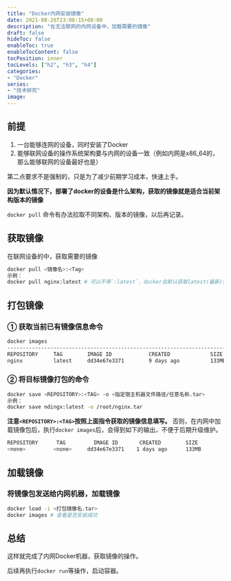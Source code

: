 ```yaml
---
title: "Docker内网安装镜像"
date: 2021-08-26T23:00:15+08:00
description: "在无法联网的内网设备中，加载需要的镜像"
draft: false
hideToc: false
enableToc: true
enableTocContent: false
tocPosition: inner
tocLevels: ["h2", "h3", "h4"]
categories:
- "Docker"
series:
- "技术研究"
image:
---
```


## 前提

1. 一台能够连网的设备，同时安装了Docker
2. 能够联网设备的操作系统架构要与内网的设备一致（例如内网是x86_64的，那么能够联网的设备最好也是）

第二点要求不是强制的，只是为了减少前期学习成本，快速上手。

**因为默认情况下，部署了docker的设备是什么架构，获取的镜像就是适合当前架构版本的镜像**

`docker pull` 命令有办法拉取不同架构、版本的镜像，以后再记录。

## 获取镜像

在联网设备的中，获取需要的镜像

```bash
docker pull <镜像名>:<Tag>
示例：
docker pull nginx:latest # 可以不带`:latest`，docker会默认获取latest(最新)镜像版本
```



## 打包镜像

### ① 获取当前已有镜像信息命令

```bash
docker images
-------------------------------------------------------------------------------
REPOSITORY     TAG        IMAGE ID            CREATED             SIZE
nginx          latest     dd34e67e3371        9 days ago          133MB
```

### ② 将目标镜像打包的命令

```bash
docker save <REPOSITORY>:<TAG> -o <指定宿主机器文件路径/任意名称.tar>
示例：
docker save ndingx:latest -o /root/nginx.tar
```

**注意`<REPOSITORY>:<TAG>`按照上面指令获取的镜像信息填写。**
否则，在内网中加载镜像包后，执行`docker images`后，会得到如下的输出，不便于后期升级维护。

```bash
REPOSITORY      TAG         IMAGE ID       CREATED        SIZE
<none>         <none>     dd34e67e3371    1 days ago      133MB
```



## 加载镜像

### 将镜像包发送给内网机器，加载镜像

```bash
docker load -i <打包镜像名.tar>
docker images # 查看是否安装成功
```



## 总结

这样就完成了内网Docker机器，获取镜像的操作。

后续再执行`docker run`等操作，启动容器。
